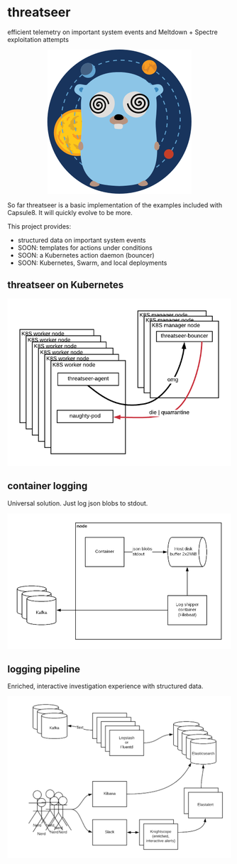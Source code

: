 # threatseer

efficient telemetry on important system events and Meltdown + Spectre exploitation attempts

<p align="center">
  <img src="gopher.png"/>
</p>

So far threatseer is a basic implementation of the examples included with Capsule8. It will quickly evolve to be more.

This project provides:
- structured data on important system events
- SOON: templates for actions under conditions
- SOON: a Kubernetes action daemon (bouncer)
- SOON: Kubernetes, Swarm, and local deployments

## threatseer on Kubernetes


<p align="center">
  <img src="img/threatseer-arch.png"/>
</p>

## container logging
Universal solution. Just log json blobs to stdout.

<p align="center">
  <img src="img/container-logging.png"/>
</p>

## logging pipeline
Enriched, interactive investigation experience with structured data.

<p align="center">
  <img src="img/logging-pipeline.png"/>
</p>
